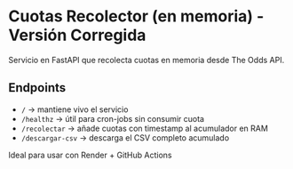 # Cuotas Recolector (en memoria) - Versión Corregida

Servicio en FastAPI que recolecta cuotas en memoria desde The Odds API.

## Endpoints

- `/` → mantiene vivo el servicio
- `/healthz` → útil para cron-jobs sin consumir cuota
- `/recolectar` → añade cuotas con timestamp al acumulador en RAM
- `/descargar-csv` → descarga el CSV completo acumulado

Ideal para usar con Render + GitHub Actions